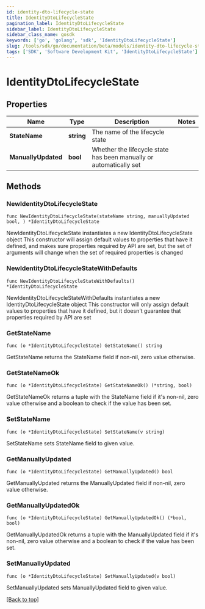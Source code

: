 ```yaml
---
id: identity-dto-lifecycle-state
title: IdentityDtoLifecycleState
pagination_label: IdentityDtoLifecycleState
sidebar_label: IdentityDtoLifecycleState
sidebar_class_name: gosdk
keywords: ['go', 'golang', 'sdk', 'IdentityDtoLifecycleState'] 
slug: /tools/sdk/go/documentation/beta/models/identity-dto-lifecycle-state
tags: ['SDK', 'Software Development Kit', 'IdentityDtoLifecycleState']
---
```


# IdentityDtoLifecycleState

## Properties

Name | Type | Description | Notes
------------ | ------------- | ------------- | -------------
**StateName** | **string** | The name of the lifecycle state | 
**ManuallyUpdated** | **bool** | Whether the lifecycle state has been manually or automatically set | 

## Methods

### NewIdentityDtoLifecycleState

`func NewIdentityDtoLifecycleState(stateName string, manuallyUpdated bool, ) *IdentityDtoLifecycleState`

NewIdentityDtoLifecycleState instantiates a new IdentityDtoLifecycleState object
This constructor will assign default values to properties that have it defined,
and makes sure properties required by API are set, but the set of arguments
will change when the set of required properties is changed

### NewIdentityDtoLifecycleStateWithDefaults

`func NewIdentityDtoLifecycleStateWithDefaults() *IdentityDtoLifecycleState`

NewIdentityDtoLifecycleStateWithDefaults instantiates a new IdentityDtoLifecycleState object
This constructor will only assign default values to properties that have it defined,
but it doesn't guarantee that properties required by API are set

### GetStateName

`func (o *IdentityDtoLifecycleState) GetStateName() string`

GetStateName returns the StateName field if non-nil, zero value otherwise.

### GetStateNameOk

`func (o *IdentityDtoLifecycleState) GetStateNameOk() (*string, bool)`

GetStateNameOk returns a tuple with the StateName field if it's non-nil, zero value otherwise
and a boolean to check if the value has been set.

### SetStateName

`func (o *IdentityDtoLifecycleState) SetStateName(v string)`

SetStateName sets StateName field to given value.


### GetManuallyUpdated

`func (o *IdentityDtoLifecycleState) GetManuallyUpdated() bool`

GetManuallyUpdated returns the ManuallyUpdated field if non-nil, zero value otherwise.

### GetManuallyUpdatedOk

`func (o *IdentityDtoLifecycleState) GetManuallyUpdatedOk() (*bool, bool)`

GetManuallyUpdatedOk returns a tuple with the ManuallyUpdated field if it's non-nil, zero value otherwise
and a boolean to check if the value has been set.

### SetManuallyUpdated

`func (o *IdentityDtoLifecycleState) SetManuallyUpdated(v bool)`

SetManuallyUpdated sets ManuallyUpdated field to given value.



[[Back to top]](#) 


